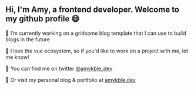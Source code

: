 ## Hi, I'm Amy, a frontend developer. Welcome to my github profile 😄

🔧 I’m currently working on a gridsome blog template that I can use to build blogs in the future

💚 I love the vue ecosystem, so if you'd like to work on a project with me, let me know!

🐣 You can find me on twitter [@amykble_dev](https://twitter.com/amykble_dev)

👀 Or visit my personal blog & portfolio at [amykble.dev](https://amykble.dev)
